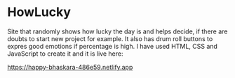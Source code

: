 # HowLucky

Site that randomly shows how lucky the day is and helps decide, if there are doubts to start new project for example. It also has drum roll buttons to expres good emotions if percentage is high. I have used HTML, CSS and JavaScript to create it and it is live here:

https://happy-bhaskara-486e59.netlify.app

